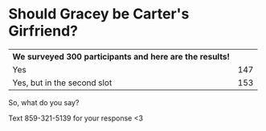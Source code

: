 <html>
  <h1>Should Gracey be Carter's Girfriend?</h1>
   <table>
  <th>We surveyed 300 participants and here are the results!</th>
   <tr>
      <td>Yes</td>
      <td>147</td> </tr>
     <tr>
       <td>Yes, but in the second slot</td>
       <td>153</td> </tr>
  </table>
  <p>So, what do you say?</p>
  <p>Text 859-321-5139 for your response <3</p>
